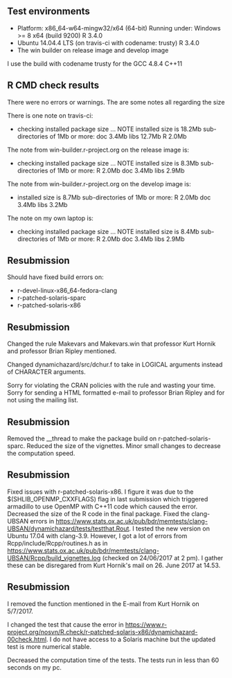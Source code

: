 ## Test environments
* Platform: x86_64-w64-mingw32/x64 (64-bit)
  Running under: Windows >= 8 x64 (build 9200)
  R 3.4.0
* Ubuntu 14.04.4 LTS (on travis-ci with codename: trusty)
  R 3.4.0
* The win builder on release image and develop image
  
I use the build with codename trusty for the GCC 4.8.4 C++11

## R CMD check results
There were no errors or warnings. The are some notes all regarding the size

There is one note on travis-ci:
* checking installed package size ... NOTE
  installed size is 18.2Mb
  sub-directories of 1Mb or more:
    doc    3.4Mb
    libs  12.7Mb
    R      2.0Mb

The note from win-builder.r-project.org on the release image is:
* checking installed package size ... NOTE
  installed size is  8.3Mb
  sub-directories of 1Mb or more:
    R      2.0Mb
    doc    3.4Mb
    libs   2.9Mb

The note from win-builder.r-project.org on the develop image is:
* installed size is  8.7Mb
  sub-directories of 1Mb or more:
    R      2.0Mb
    doc    3.4Mb
    libs   3.2Mb

The note on my own laptop is:
* checking installed package size ... NOTE
  installed size is  8.4Mb
  sub-directories of 1Mb or more:
    R      2.0Mb
    doc    3.4Mb
    libs   2.9Mb

## Resubmission
Should have fixed build errors on: 

* r-devel-linux-x86_64-fedora-clang
* r-patched-solaris-sparc
* r-patched-solaris-x86

## Resubmission
Changed the rule Makevars and Makevars.win that professor Kurt Hornik and professor Brian Ripley mentioned.

Changed dynamichazard/src/dchur.f to take in LOGICAL arguments instead of CHARACTER arguments.

Sorry for violating the CRAN policies with the rule and wasting your time. Sorry for sending a HTML formatted e-mail to professor Brian Ripley and for not using the mailing list.

## Resubmission
Removed the __thread to make the package build on r-patched-solaris-sparc.
Reduced the size of the vignettes.
Minor small changes to decrease the computation speed.

## Resubmission
Fixed issues with r-patched-solaris-x86. I figure it was due to the $(SHLIB_OPENMP_CXXFLAGS) flag in last submission which triggered armadillo to use OpenMP with C++11 code which caused the error. 
Decreased the size of the R code in the final package.
Fixed the clang-UBSAN errors in https://www.stats.ox.ac.uk/pub/bdr/memtests/clang-UBSAN/dynamichazard/tests/testthat.Rout. I tested the new version on Ubuntu 17.04 with clang-3.9. However, I got a lot of errors from Rcpp/include/Rcpp/routines.h as in https://www.stats.ox.ac.uk/pub/bdr/memtests/clang-UBSAN/Rcpp/build_vignettes.log (checked on 24/06/2017 at 2 pm). I gather these can be disregared from Kurt Hornik's mail on 	26. June 2017 at 14.53. 

## Resubmission
I removed the function mentioned in the E-mail from Kurt Hornik on 5/7/2017.

I changed the test that cause the error in https://www.r-project.org/nosvn/R.check/r-patched-solaris-x86/dynamichazard-00check.html. I do not have access to a Solaris machine but the updated test is more numerical stable.

Decreased the computation time of the tests. The tests run in less than 60 seconds on my pc. 
